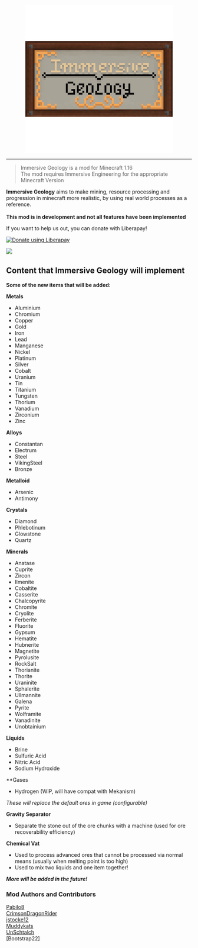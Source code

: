 <p align="center"><img src="https://github.com/Immersive-Geology-Team/Immersive-Geology/blob/1.14/logos/logo.png?raw=true"></img></p>
<hr>
<blockquote>Immersive Geology is a mod for Minecraft 1.16<br />
The mod requires Immersive Engineering for the appropriate Minecraft Version <br /></blockquote>

**Immersive Geology** aims to make mining, resource processing and progression in minecraft more realistic, by using real world processes as a reference.<br />
<br />
**This mod is in development and not all features have been implemented**
<br />

If you want to help us out, you can donate with Liberapay!

<noscript><a href="https://liberapay.com/Immersive-Geology/donate"><img alt="Donate using Liberapay" src="https://liberapay.com/assets/widgets/donate.svg"></a></noscript>

<img src="https://img.shields.io/liberapay/patrons/Immersive-Geology.svg?logo=liberapay">

 Content that Immersive Geology will implement
 ------------
**Some of the new items that will be added:**
 
**Metals**
* Aluminium
* Chromium
* Copper
* Gold
* Iron
* Lead
* Manganese
* Nickel
* Platinum
* Silver
* Cobalt
* Uranium
* Tin
* Titanium
* Tungsten
* Thorium
* Vanadium
* Zirconium
* Zinc

**Alloys**
* Constantan
* Electrum
* Steel
* VikingSteel
* Bronze

**Metalloid**
* Arsenic
* Antimony

**Crystals**
* Diamond
* Phlebotinum
* Glowstone
* Quartz

**Minerals**
* Anatase
* Cuprite
* Zircon
* Ilmenite
* Cobaltite
* Casserite
* Chalcopyrite
* Chromite
* Cryolite
* Ferberite
* Fluorite
* Gypsum
* Hematite
* Hubnerite
* Magnetite
* Pyrolusite
* RockSalt
* Thorianite
* Thorite
* Uraninite
* Sphalerite
* Ullmannite
* Galena
* Pyrite
* Wolframite
* Vanadinite
* Unobtainium

**Liquids**
* Brine
* Sulfuric Acid
* Nitric Acid
* Sodium Hydroxide


**Gases
 * Hydrogen (WIP, will have compat with Mekanism)
  
*These will replace the default ores in game (configurable)*

**Gravity Separator**
 * Separate the stone out of the ore chunks with a machine (used for ore recoverability efficiency)

**Chemical Vat**
 * Used to process advanced ores that cannot be processed via normal means (usually when melting point is too high)
 * Used to mix two liquids and one item together!

***More will be added in the future!***

### Mod Authors and Contributors ###
[Pabilo8](https://www.curseforge.com/members/pabilo8)<br />
[CrimsonDragonRider](https://www.curseforge.com/members/crimsondragonrider)<br />
[jstocke12](https://www.curseforge.com/members/jstocke12)<br />
[Muddykats](https://www.curseforge.com/members/muddykats)<br />
[UnSchtalch](https://github.com/UnSchtalch)<br />
[Bootstrap22]<br/>
